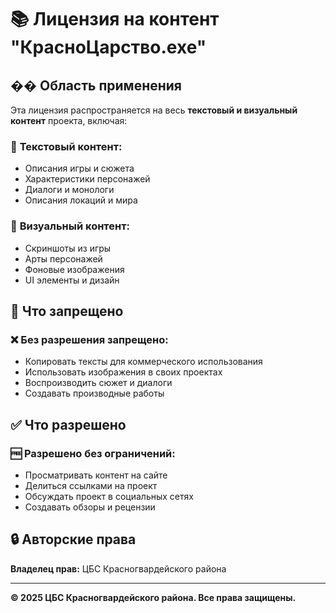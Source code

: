 # 📚 Лицензия на контент "КрасноЦарство.exe"

## �� Область применения

Эта лицензия распространяется на весь **текстовый и визуальный контент** проекта, включая:

### 📝 **Текстовый контент:**
- Описания игры и сюжета
- Характеристики персонажей
- Диалоги и монологи
- Описания локаций и мира

### 🎨 **Визуальный контент:**
- Скриншоты из игры
- Арты персонажей
- Фоновые изображения
- UI элементы и дизайн

## 🚫 **Что запрещено**

### ❌ **Без разрешения запрещено:**
- Копировать тексты для коммерческого использования
- Использовать изображения в своих проектах
- Воспроизводить сюжет и диалоги
- Создавать производные работы

## ✅ **Что разрешено**

### 🆓 **Разрешено без ограничений:**
- Просматривать контент на сайте
- Делиться ссылками на проект
- Обсуждать проект в социальных сетях
- Создавать обзоры и рецензии

## 🔒 **Авторские права**

**Владелец прав:** ЦБС Красногвардейского района

---

**© 2025 ЦБС Красногвардейского района. Все права защищены.**
